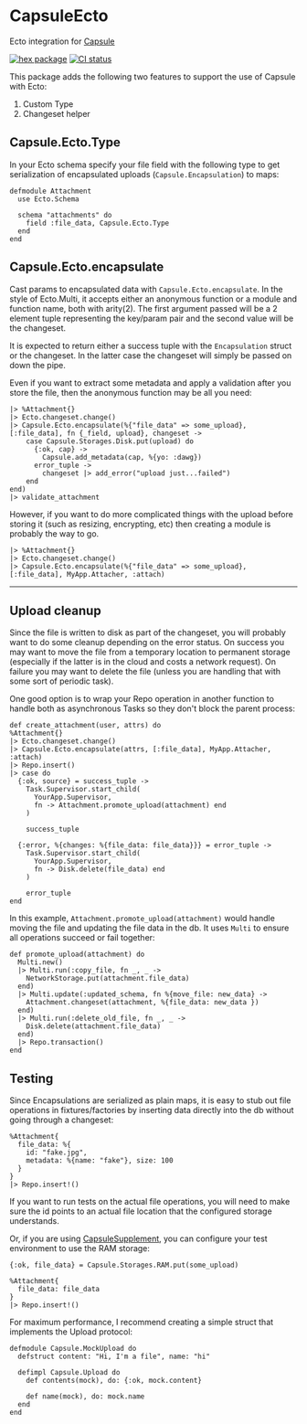 # CapsuleEcto

Ecto integration for [Capsule](https://github.com/elixir-capsule/capsule)

[![hex package](https://img.shields.io/hexpm/v/capsule_ecto.svg)](https://hex.pm/packages/capsule)
[![CI status](https://github.com/elixir-capsule/capsule_ecto/workflows/CI/badge.svg)](https://github.com/elixir-capsule/capsulei_ecto/actions)

This package adds the following two features to support the use of Capsule with Ecto:

1. Custom Type
2. Changeset helper

## Capsule.Ecto.Type

In your Ecto schema specify your file field with the following type to get serialization of encapsulated uploads (`Capsule.Encapsulation`) to maps:

```
defmodule Attachment
  use Ecto.Schema

  schema "attachments" do
    field :file_data, Capsule.Ecto.Type
  end
end
```

## Capsule.Ecto.encapsulate

Cast params to encapsulated data with `Capsule.Ecto.encapsulate`. In the style of Ecto.Multi, it accepts either an anonymous function or a module and function name, both with arity(2). The first argument passed will be a 2 element tuple representing the key/param pair and the second value will be the changeset.

It is expected to return either a success tuple with the `Encapsulation` struct or the changeset. In the latter case the changeset will simply be passed on down the pipe.

Even if you want to extract some metadata and apply a validation after you store the file, then the anonymous function may be all you need:

  ```
  |> %Attachment{}
  |> Ecto.changeset.change()
  |> Capsule.Ecto.encapsulate(%{"file_data" => some_upload}, [:file_data], fn {_field, upload}, changeset ->
      case Capsule.Storages.Disk.put(upload) do
        {:ok, cap} ->
          Capsule.add_metadata(cap, %{yo: :dawg})
        error_tuple ->
          changeset |> add_error("upload just...failed")
      end
  end)
  |> validate_attachment

  ```

However, if you want to do more complicated things with the upload before storing it (such as resizing, encrypting, etc) then creating a module is probably the way to go.

  ```
  |> %Attachment{}
  |> Ecto.changeset.change()
  |> Capsule.Ecto.encapsulate(%{"file_data" => some_upload}, [:file_data], MyApp.Attacher, :attach)
  ```
---

## Upload cleanup

Since the file is written to disk as part of the changeset, you will probably want to do some cleanup depending on the error status. On success you may want to move the file from a temporary location to permanent storage (especially if the latter is in the cloud and costs a network request). On failure you may want to delete the file (unless you are handling that with some sort of periodic task).

One good option is to wrap your Repo operation in another function to handle both as asynchronous Tasks so they don't block the parent process:

  ```
  def create_attachment(user, attrs) do
  %Attachment{}
  |> Ecto.changeset.change()
  |> Capsule.Ecto.encapsulate(attrs, [:file_data], MyApp.Attacher, :attach)
  |> Repo.insert()
  |> case do
    {:ok, source} = success_tuple ->
      Task.Supervisor.start_child(
        YourApp.Supervisor,
        fn -> Attachment.promote_upload(attachment) end
      )

      success_tuple

    {:error, %{changes: %{file_data: file_data}}} = error_tuple ->
      Task.Supervisor.start_child(
        YourApp.Supervisor,
        fn -> Disk.delete(file_data) end
      )

      error_tuple
  end
  ```

In this example, `Attachment.promote_upload(attachment)` would handle moving the file and updating the file data in the db. It uses `Multi` to ensure all operations succeed or fail together:

  ```
  def promote_upload(attachment) do
    Multi.new()
    |> Multi.run(:copy_file, fn _, _ ->
      NetworkStorage.put(attachment.file_data)
    end)
    |> Multi.update(:updated_schema, fn %{move_file: new_data} ->
      Attachment.changeset(attachment, %{file_data: new_data })
    end)
    |> Multi.run(:delete_old_file, fn _, _ ->
      Disk.delete(attachment.file_data)
    end)
    |> Repo.transaction()
  end
  ```

## Testing

Since Encapsulations are serialized as plain maps, it is easy to stub out file operations in fixtures/factories by inserting data directly into the db without going through a changeset:

  ```
  %Attachment{
    file_data: %{
      id: "fake.jpg",
      metadata: %{name: "fake"}, size: 100
    }
  }
  |> Repo.insert!()
  ```

If you want to run tests on the actual file operations, you will need to make sure the id points to an actual file location that the configured storage understands.

Or, if you are using [CapsuleSupplement](https://github.com/elixir-capsule/supplement), you can configure your test environment to use the RAM storage:

  ```
  {:ok, file_data} = Capsule.Storages.RAM.put(some_upload)

  %Attachment{
    file_data: file_data
  }
  |> Repo.insert!()
  ```

For maximum performance, I recommend creating a simple struct that implements the Upload protocol:

  ```
  defmodule Capsule.MockUpload do
    defstruct content: "Hi, I'm a file", name: "hi"

    defimpl Capsule.Upload do
      def contents(mock), do: {:ok, mock.content}

      def name(mock), do: mock.name
    end
  end
  ```
